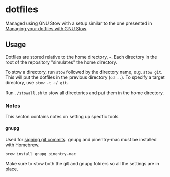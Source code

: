 # dotfiles

Managed using GNU Stow with a setup similar to the one presented in [Managing your dotfiles with GNU Stow](http://codyreichert.github.io/blog/2015/07/07/managing-your-dotfiles-with-gnu-stow/).

## Usage

Dotfiles are stored relative to the home directory, `~`. Each directory in the root of the repository "simulates" the home directory.

To stow a directory, run `stow` followed by the directory name, e.g. `stow git`. This will put the dotfiles in the previous directory (`cd ..`). To specify a target directory, use `stow -t ~/ git`.

Run `./stowall.sh` to stow all directories and put them in the home directory.

### Notes

This secton contains notes on setting up specfic tools.

#### gnupg

Used for [signing git commits](https://docs.github.com/en/github/authenticating-to-github/signing-commits). gnupg and pinentry-mac must be installed with Homebrew.

```bash
brew install gnupg pinentry-mac
```

Make sure to stow both the git and gnupg folders so all the settings are in place.

